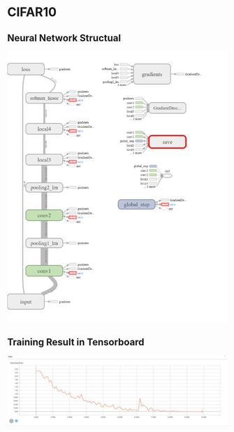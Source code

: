 # CIFAR10

## Neural Network Structual
![alt text](https://github.com/aup67333/ML/blob/master/CIFAR10/images/graphs.png)

## Training Result in Tensorboard
![alt text](https://github.com/aup67333/ML/blob/master/CIFAR10/images/Loss.JPG)

